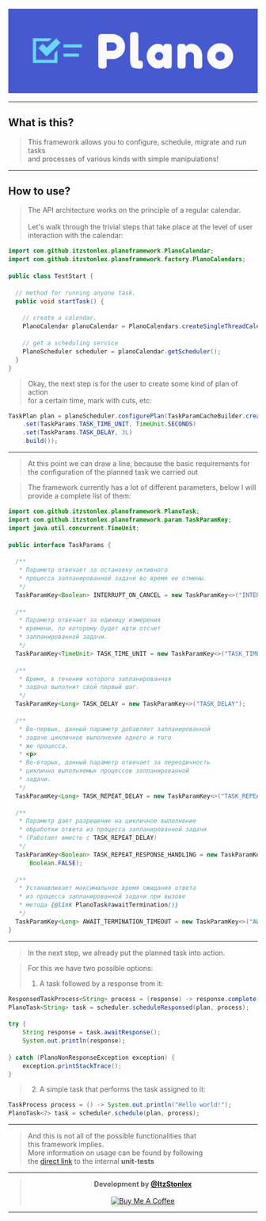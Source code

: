 ![logo](img/logo.png)

---

## What is this?
> This framework allows you to configure, schedule, migrate and run tasks
> <br>and processes of various kinds with simple manipulations!

---

## How to use?
> The API architecture works on the principle of a regular calendar. 
> <br><br>Let's walk through the trivial steps that take place at the level of
> user interaction with the calendar:

```java
import com.github.itzstonlex.planoframework.PlanoCalendar;
import com.github.itzstonlex.planoframework.factory.PlanoCalendars;

public class TestStart {

  // method for running anyone task.
  public void startTask() {

    // create a calendar.
    PlanoCalendar planoCalendar = PlanoCalendars.createSingleThreadCalendar();

    // get a scheduling service
    PlanoScheduler scheduler = planoCalendar.getScheduler();
  }
}
```

> Okay, the next step is for the user to create some kind of plan of action 
> <br>for a certain time, mark with cuts, etc:

```java
TaskPlan plan = planoScheduler.configurePlan(TaskParamCacheBuilder.create()
    .set(TaskParams.TASK_TIME_UNIT, TimeUnit.SECONDS)
    .set(TaskParams.TASK_DELAY, 3L)
    .build());
```

---

> At this point we can draw a line, because the basic requirements for the configuration of the planned task we carried out

> The framework currently has a lot of different parameters, below I will provide a complete list of them:

```java
import com.github.itzstonlex.planoframework.PlanoTask;
import com.github.itzstonlex.planoframework.param.TaskParamKey;
import java.util.concurrent.TimeUnit;

public interface TaskParams {

  /**
   * Параметр отвечает за остановку активного
   * процесса запланированной задачи во время ее отмены.
   */
  TaskParamKey<Boolean> INTERRUPT_ON_CANCEL = new TaskParamKey<>("INTERRUPT_ON_CANCEL", Boolean.TRUE);

  /**
   * Параметр отвечает за единицу измерения
   * времени, по которому будет идти отсчет
   * запланированной задачи.
   */
  TaskParamKey<TimeUnit> TASK_TIME_UNIT = new TaskParamKey<>("TASK_TIME_UNIT");

  /**
   * Время, в течении которого запланированная
   * задача выполнит свой первый шаг.
   */
  TaskParamKey<Long> TASK_DELAY = new TaskParamKey<>("TASK_DELAY");

  /**
   * Во-первых, данный параметр добавляет запланированной
   * задаче цикличное выполнение одного и того
   * же процесса.
   * <p>
   * Во-вторых, данный параметр отвечает за переодичность
   * циклично выполняемых процессов запланированной
   * задачи.
   */
  TaskParamKey<Long> TASK_REPEAT_DELAY = new TaskParamKey<>("TASK_REPEAT_DELAY", 1L);

  /**
   * Параметр дает разрешение на цикличное выполнение
   * обработки ответа из процесса запланированной задачи
   * (Работает вместе с TASK_REPEAT_DELAY)
   */
  TaskParamKey<Boolean> TASK_REPEAT_RESPONSE_HANDLING = new TaskParamKey<>("TASK_REPEAT_RESPONSE_HANDLING",
      Boolean.FALSE);

  /**
   * Устанавливает максимальное время ожидания ответа
   * из процесса запланированной задачи при вызове
   * метода {@link PlanoTask#awaitTermination()}
   */
  TaskParamKey<Long> AWAIT_TERMINATION_TIMEOUT = new TaskParamKey<>("AWAIT_TERMINATION_TIMEOUT", 15_000L);
}
```

---

> In the next step, we already put the planned task into action.

> For this we have two possible options:
> 1.  A task followed by a response from it:

```java
ResponsedTaskProcess<String> process = (response) -> response.complete("Hello world!");
PlanoTask<String> task = scheduler.scheduleResponsed(plan, process);

try {
    String response = task.awaitResponse();
    System.out.println(response);
    
} catch (PlanoNonResponseException exception) {
    exception.printStackTrace();  
}
```

> 2. A simple task that performs the task assigned to it:

```java
TaskProcess process = () -> System.out.println("Hello world!");
PlanoTask<?> task = scheduler.schedule(plan, process);
```

---

> And this is not all of the possible functionalities that
> <br>this framework implies.
> <br>More information on usage can be found by following 
> <br>the <a href="https://github.com/ItzStonlex/plano-framework/tree/main/src/test/java/com/github/itzstonlex/planoframework/test">direct link</a> to the internal **unit-tests**

---

<div align="center">

> **Development by <a href="https://github.com/ItzStonlex">@ItzStonlex</a>**
> <br><br><a href="https://www.buymeacoffee.com/itzstonlex" target="_blank"><img src="https://www.buymeacoffee.com/assets/img/custom_images/orange_img.png" alt="Buy Me A Coffee" style="height: 41px !important;width: 174px !important;box-shadow: 0px 3px 2px 0px rgba(190, 190, 190, 0.5) !important;-webkit-box-shadow: 0px 3px 2px 0px rgba(190, 190, 190, 0.5) !important;" ></a>

</div>

---